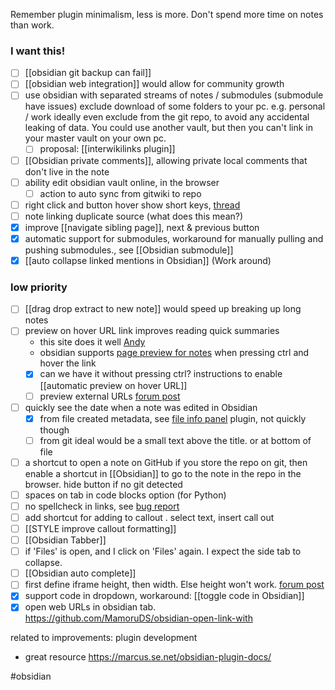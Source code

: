 Remember plugin minimalism, less is more.
Don't spend more time on notes than work.

### I want this!
- [ ] [[obsidian git backup can fail]]
- [ ] [[obsidian web integration]] would allow for community growth
- [ ] use obsidian with separated streams of notes / submodules (submodule have issues)
	exclude download of some folders to your pc. e.g. personal / work
	ideally even exclude from the git repo, to avoid any accidental leaking of data.
	You could use another vault, but then you can't link in your master vault on your own pc.
	- [ ] proposal: [[interwikilinks plugin]]
- [ ] [[Obsidian private comments]], allowing private local comments that don't live in the note
- [ ] ability edit obsidian vault online, in the browser
	- [ ] action to auto sync from gitwiki to repo
- [ ] right click and button hover show short keys, [thread](https://forum.obsidian.md/t/adding-shortcuts-to-the-right-click-context-menu/46160) 
- [ ] note linking duplicate source (what does this mean?)
- [x] improve [[navigate sibling page]], next & previous button
- [x] automatic support for submodules, workaround for manually pulling and pushing submodules., see [[Obsidian submodule]]
- [x] [[auto collapse linked mentions in Obsidian]] (Work around)

### low priority 
- [ ] [[drag drop extract to new note]] would speed up breaking up long notes
- [ ] preview on hover URL link improves reading quick summaries
	- this site does it well [Andy](https://notes.andymatuschak.org/)
	- obsidian supports [page preview for notes](https://help.obsidian.md/Plugins/Page+preview) when pressing ctrl and hover the link
	- [x] can we have it without pressing ctrl?
	      instructions to enable [[automatic preview on hover URL]]
	- [ ] preview external URLs [forum post](https://forum.obsidian.md/t/show-preview-on-hover-over-external-link-e-g-to-a-webpage/9104)
- [ ] quickly see the date when a note was edited in Obsidian 
	- [x] from file created metadata, see [file info panel](https://github.com/CattailNu/obsidian-file-info-panel-plugin) plugin, not quickly though
	- [ ] from git
	ideal would be a small text above the title. or at bottom of file
- [ ] a shortcut to open a note on GitHub
	if you store the repo on git, then enable a shortcut in [[Obsidian]] to go to the note in the repo in the browser. hide button if no git detected
- [ ] spaces on tab in code blocks option (for Python)
- [ ] no spellcheck in links, see [bug report](https://forum.obsidian.md/t/disable-spellcheck-in-urls-and-links/50118) 
- [ ] add shortcut for adding to callout . select text, insert call out
- [ ] [[STYLE improve callout formatting]]
- [ ] [[Obsidian Tabber]] 
- [ ] if 'Files' is open, and I click on 'Files' again. I expect the side tab to collapse.
- [ ] [[Obsidian auto complete]]
- [ ] first define iframe height, then width. Else height won't work.  [forum post](https://forum.obsidian.md/t/iframe/14296/20)
- [x] support code in dropdown, workaround: [[toggle code in Obsidian]]
- [x] open web URLs in obsidian tab.  https://github.com/MamoruDS/obsidian-open-link-with

related to improvements:
plugin development
- great resource https://marcus.se.net/obsidian-plugin-docs/

#obsidian 
